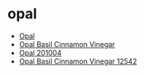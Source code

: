 # opal

 * [Opal](../../index/o/opal-201004.json)
 * [Opal Basil Cinnamon Vinegar](../../index/o/opal-basil-cinnamon-vinegar-12542.json)
 * [Opal 201004](../../index/o/opal-201004.json)
 * [Opal Basil Cinnamon Vinegar 12542](../../index/o/opal-basil-cinnamon-vinegar-12542.json)
